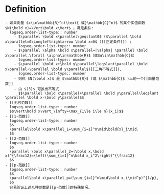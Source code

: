 # Definition
	- 如果向量 $x\in\mathbb{R}^n(\text{ 或}\mathbb{C}^n)$ 的某个实值函数 $N(\bold x)=\Vert\bold x\Vert$ ，满足条件:
	  logseq.order-list-type:: number
		- $\parallel \bold x\parallel\geqslant0$ ($\parallel \bold x\parallel=0\Longleftrightarrow \bold x=0$ ([[正定条件]]) ;
		  logseq.order-list-type:: number
		- $\parallel \alpha \bold x\parallel=|\alpha| \parallel \bold x\parallel,\forall \alpha\in\mathbb{R}$（或$α\in\mathbb{C}$）
		  logseq.order-list-type:: number
		- $\parallel \bold x+\bold y\parallel\leqslant\parallel \bold x\parallel+\parallel \bold y\parallel$([[三角不等式]]),
		  logseq.order-list-type:: number
		- 则称 $N(\bold x)$ 是 $\mathbb{R}$ (或 $\mathbb{C}$ )上的一个[[向量范数]]
		- 由 $(3)$ 可推出不等式
		  $$\parallel \bold x\parallel+\parallel \bold y\parallel\leqslant \parallel \bold x-\bold y\parallel$$
	- [[无穷范数]]
	  logseq.order-list-type:: number
	  $$\Vert\bold x\Vert_\infty=\max_{1\le i\le n}|x_i|$$
	- [[1-范数]]
	  logseq.order-list-type:: number
	  $$
	  \parallel\bold x\parallel_1=\sum_{i=1}^n\mid\bold{x}_i\mid.
	  $$
	- [[2-范数]]
	  logseq.order-list-type:: number
	  $$
	  \parallel \bold x\parallel_2=(\bold x,\bold x)^{\frac12}=\left(\sum_{i=1}^n\bold x_i^2\right)^{\frac12}
	  $$
	- [[p-范数]]
	  logseq.order-list-type:: number
	  $$
	  \parallel\bold x\parallel_p=(\sum_{i=1}^n\mid\bold x_i\mid^p)^{1/p},
	  $$
	  容易验证上述几种范数是[[p-范数]]的特殊情况。
